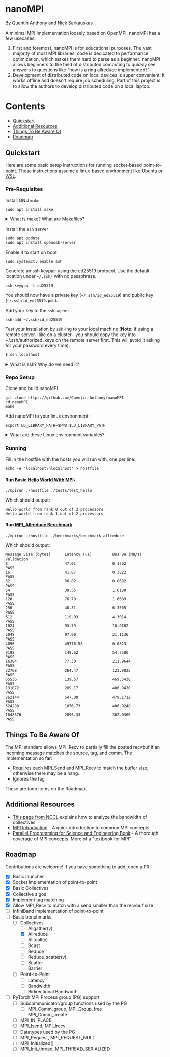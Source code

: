 # nanoMPI
By Quentin Anthony and Nick Sarkauskas

A minimal MPI Implementation loosely based on OpenMPI. nanoMPI has a few usecases:

1. First and foremost, nanoMPI is for educational purposes. The vast majority of most MPI libraries' code is dedicated to performance optimization, which makes them hard to parse as a beginner. nanoMPI allows beginners to the field of distributed computing to quickly see answers to questions like "how is a ring allreduce implemented?"
2. Development of distributed code on local devices is super convenient! It works offline and doesn't require job scheduling. Part of this project is to allow the authors to develop distributed code on a local laptop. 

# Contents

- [Quickstart](#quickstart)
- [Additional Resources](#additional-resources)
- [Things To Be Aware Of](#things-to-be-aware-of)
- [Roadmap](#roadmap)

## Quickstart

Here are some basic setup instructions for running socket-based point-to-point. These instructions assume a linux-based environment like Ubuntu or [WSL](https://learn.microsoft.com/en-us/windows/wsl/install).

### Pre-Requisites

Install GNU `make`
```
sudo apt install make
```

<details>
<summary>What is make? What are Makefiles?</summary>
<br>

`make` is a tool that helps compile software. Central to `make`'s operation is the `Makefile`, a text file located in the project's directory. The `Makefile` contains compilation instructions for `make`, including optimization settings, debugging options, and where to install components such as executables, documentation, and configuration files. `make` has a lot of convenience features such as only recompiling parts of the program that have changed since the last build, system-specific instructions, etc. My favorite resource on all things `Makefile` is at: https://makefiletutorial.com/

Use `make` to compile nanoMPI

</details>

Install the `ssh` server
```
sudo apt update
sudo apt install openssh-server
```

Enable it to start on boot
```
sudo systemctl enable ssh
```

Generate an ssh keypair using the ed25519 protocol. Use the default location under `~/.ssh/` with no passphrase.
```
ssh-keygen -t ed25519
```

You should now have a private key (`~/.ssh/id_ed25519`) and public key (`~/.ssh/id_ed25519.pub`).

Add your key to the `ssh-agent`:

```
ssh-add ~/.ssh/id_ed25519
```



Test your installation by `ssh`-ing to your local machine (**Note**: If using a remote server--like on a cluster--you should copy the key into ~/.ssh/authorized_keys on the remote server first. This will avoid it asking for your password every time):

```
$ ssh localhost
```

<details>
<summary>What is ssh? Why do we need it?</summary>
<br>
ssh (Secure Shell) is a cryptographic network protocol used for secure remote login over an unsecured network. We need SSH for several reasons:

- Secure remote access: It allows users to securely log into and control remote systems.
- File transfer: It enables secure file transfer between local and remote systems.
- Port forwarding: It can securely tunnel other protocols through its encrypted connection.

ssh-agent is a program that holds private keys used for public key authentication in SSH. It's particularly useful because:

- It saves you from typing your passphrase every time you use your SSH key.
- It allows for single sign-on across multiple SSH sessions.

In the context of the provided commands:

- We install the SSH server to allow incoming SSH connections to our machine.
- We generate an ED25519 key pair for secure authentication.
- We add the private key to ssh-agent to manage it securely and conveniently.
- We test the setup by SSH-ing to localhost, which simulates connecting to a remote machine.

</details>

### Repo Setup

Clone and build nanoMPI
```
git clone https://github.com/Quentin-Anthony/nanoMPI
cd nanoMPI
make
```

Add nanoMPI to your linux environment:
```
export LD_LIBRARY_PATH=$PWD:$LD_LIBRARY_PATH
```

<details>
<summary>What are these Linux environment variables?</summary>
<br>
Linux environment variables are editable values that affect programs running on a system. They are part of the environment in which a process runs. There are a few important ones on linux-based systems:

- `LD_LIBRARY_PATH`: Tells the system where to look for shared libraries (e.g. `libmpi.so`) when executing programs at run-time.
- `PATH`: Tells the system where to look for program binaries (e.g. `mpirun`)

And if you're compiling with `gcc` like us:

- `LIBRARY_PATH`: Tells `gcc` where to look for linker files or ordinary libraries at compilation-time. Note that `LD_LIBRARY_PATH` is used by your program *after compilation* to find libraries, and `LIBRARY_PATH` is used by `gcc` *before compilation* to find libraries that need linked to the program.
- `CPATH`: Tells `gcc` where to look for include paths (i.e. header files) at compilation-time

You can access the values of environment variables using the `$` character. Try running `echo $LD_LIBRARY_PATH` to see the library paths already exported!

The command `export LD_LIBRARY_PATH=$PWD:$LD_LIBRARY_PATH` does the following:

- It adds the value of the current directory (`$PWD`, which is the `nanoMPI` directory) to the beginning of the existing `LD_LIBRARY_PATH`.
- This allows the system to find and use shared libraries (`libmpi.so`) in the current directory when running programs later on (`mpirun`).
- The `export` command makes this change available to all child processes of the current shell.

</details>

### Running

Fill in the hostfile with the hosts you will run with, one per line:
```
echo -e "localhost\nlocalhost" > hostfile
```


#### Run Basic [Hello World With MPI](tests/test_hello.c):
```
./mpirun ./hostfile ./tests/test_hello
```

Which should output:
```
Hello world from rank 0 out of 2 processors
Hello world from rank 1 out of 2 processors
```

#### Run [MPI_Allreduce Benchmark](benchmarks/benchmark_allreduce.c)

```
./mpirun ./hostfile ./benchmarks/benchmark_allreduce
```

Which should output:

```
Message Size (bytes)      Latency (us)         Bus BW (MB/s)        Validation
8                         47.01                0.1702               PASS
16                        41.87                0.3822               PASS
32                        36.82                0.8692               PASS
64                        39.55                1.6180               PASS
128                       76.70                1.6689               PASS
256                       40.31                6.3505               PASS
512                       119.03               4.3014               PASS
1024                      93.79                10.9182              PASS
2048                      97.00                21.1136              PASS
4096                      49776.58             0.0823               PASS
8192                      149.62               54.7506              PASS
16384                     77.30                211.9644             PASS
32768                     264.47               123.9025             PASS
65536                     139.57               469.5430             PASS
131072                    269.17               486.9470             PASS
262144                    547.08               479.1712             PASS
524288                    1076.73              486.9248             PASS
1048576                   2896.33              362.0366             PASS
```

## Things To Be Aware Of

The MPI standard allows MPI_Recv to partially fill the posted recvbuf if an incoming message matches the source, tag, and comm. The implementation so far:

- Requires each MPI_Send and MPI_Recv to match the buffer size, otherwise there may be a hang.
- Ignores the tag

These are todo items on the Roadmap.

## Additional Resources

- [This page from NCCL](https://github.com/NVIDIA/nccl-tests/blob/master/doc/PERFORMANCE.md) explains how to analyze the bandwidth of collectives
- [MPI Introduction](https://mpitutorial.com/tutorials/mpi-introduction/) - A quick introduction to common MPI concepts
- [Parallel Programming for Science and Engineering Book](https://theartofhpc.com/pcse/) - A thorough coverage of MPI concepts. More of a "textbook for MPI"

## Roadmap

Contributions are welcome! If you have something to add, open a PR!

- [x] Basic launcher
- [x] Socket implementation of point-to-point
- [x] Basic Collectives
- [x] Collective algos
- [x] Implement tag matching
- [x] Allow MPI_Recv to match with a send smaller than the recvbuf size
- [ ] InfiniBand implementation of point-to-point
- [ ] Basic benchmarks
    - [ ] Collectives
        - [ ] Allgather(v)
        - [x] Allreduce
        - [ ] Alltoall(v)
        - [ ] Bcast
        - [ ] Reduce
        - [ ] Reduce_scatter(v)
        - [ ] Scatter
        - [ ] Barrier
    - [ ] Point-to-Point
        - [ ] Latency
        - [ ] Bandwidth
        - [ ] Bidirectional Bandwidth
- [ ] PyTorch MPI Process group (PG) support
    - [ ] Subcommunicator/group functions used by the PG
        - [ ] MPI_Comm_group, MPI_Group_free
        - [ ] MPI_Comm_create
    - [ ] MPI_IN_PLACE
    - [ ] MPI_Isend, MPI_Irecv
    - [ ] Datatypes used by the PG
    - [ ] MPI_Request, MPI_REQUEST_NULL
    - [ ] MPI_Initialized()
    - [ ] MPI_Init_thread, MPI_THREAD_SERIALIZED
